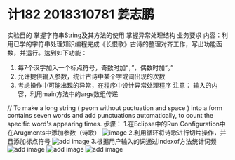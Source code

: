 # 计182 2018310781 姜志鹏
实验目的
掌握字符串String及其方法的使用
掌握异常处理结构
业务要求
内容：利用已学的字符串处理知识编程完成《长恨歌》古诗的整理对齐工作，写出功能函数，并运行。达到如下功能：
1.	每7个汉字加入一个标点符号，奇数时加“，”，偶数时加“。”
2.	允许提供输入参数，统计古诗中某个字或词出现的次数
3.	考虑操作中可能出现的异常，在程序中设计异常处理程序
注意： 输入的内容，利用main方法中的args数组传递
  
  //
  To make a long string ( peom without puctuation and space ) into a form contains seven words and add punctuations automatically, to count the specific word's appearing times.
  步骤：
  1.在Eclipse中的Run Configuration中在Arugments中添加参数（诗歌）
  ![image](https://github.com/Kukdo/Seven-words-poem/tree/master/images/1.png)
  2.利用循环将诗歌进行切片操作，并且添加标点符号
  ![add image](https://github.com/Kukdo/Seven-words-poem/tree/master/images/2.PNG)
  3.根据用户输入的词通过Indexof方法统计词频
  ![add image](https://github.com/Kukdo/Seven-words-poem/tree/master/images/3.PNG)
  ![add image](https://github.com/Kukdo/Seven-words-poem/tree/master/images/4.PNG)
  ![add image](https://github.com/Kukdo/Seven-words-poem/tree/master/images/5.PNG)
